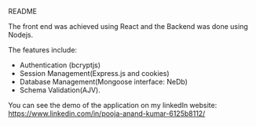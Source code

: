 README

The front end was achieved using React and the Backend was done using Nodejs.

The features include:
- Authentication (bcryptjs)
- Session Management(Express.js and cookies)
- Database Management(Mongoose interface: NeDb)
- Schema Validation(AJV).

You can see the demo of the application on my linkedIn website:
https://www.linkedin.com/in/pooja-anand-kumar-6125b8112/

